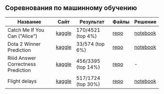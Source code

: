 ## Соревнования по машинному обучению

|Название|Сайт|Результат|Файлы|Решение|
|---	|---	|---	|---	|---	|
|Catch Me If You Can ("Alice")|[kaggle](https://www.kaggle.com/c/catch-me-if-you-can-intruder-detection-through-webpage-session-tracking2)|170/4521 (top 4%)|[repo](catch-me-if-you-can)|[notebook](catch-me-if-you-can/solution.ipynb)|
|Dota 2 Winner Prediction|[kaggle](https://www.kaggle.com/c/mlcourse-dota2-win-prediction)|33/574 (top 6%)|[repo](mlcourse-dota2-win-prediction)|[notebook](mlcourse-dota2-win-prediction/catboost.ipynb)|
|Riiid Answer Correctness Prediction|[kaggle](https://www.kaggle.com/c/riiid-test-answer-prediction)|456/3395 (top 14%)|[repo](riiid-test-answer-prediction)|-|
|Flight delays|[kaggle](https://www.kaggle.com/c/flight-delays-fall-2018)|517/1724 (top 30%)|[repo](flight-delays-fall-2018)|[notebook](flight-delays-fall-2018/catboost.ipynb)|
